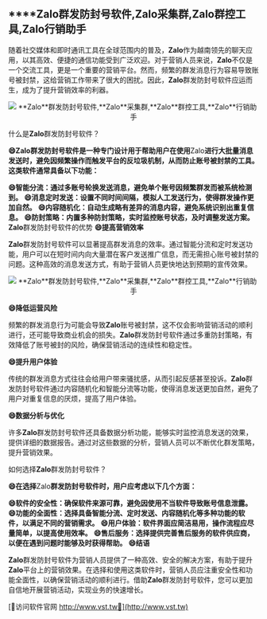 ## ****Zalo**群发防封号软件,**Zalo**采集群,**Zalo**群控工具,**Zalo**行销助手**

随着社交媒体和即时通讯工具在全球范围内的普及，**Zalo**作为越南领先的聊天应用，以其高效、便捷的通信功能受到广泛欢迎。对于营销人员来说，**Zalo**不仅是一个交流工具，更是一个重要的营销平台。然而，频繁的群发消息行为容易导致账号被封禁，这给营销工作带来了很大的困扰。因此，**Zalo**群发防封号软件应运而生，成为了提升营销效率的利器。

 <center><img src="https://vst.tw/MP4/tuiguang/png/3.png" alt="**Zalo**群发防封号软件,**Zalo**采集群,**Zalo**群控工具,**Zalo**行销助手"></center>

什么是**Zalo**群发防封号软件？

**😄**Zalo**群发防封号软件是一种专门设计用于帮助用户在使用**Zalo**进行大批量消息发送时，避免因频繁操作而触发平台的反垃圾机制，从而防止账号被封禁的工具。这类软件通常具备以下功能：**

**😄智能分流：通过多账号轮换发送消息，避免单个账号因频繁群发而被系统检测到。**
**😄消息定时发送：设置不同时间间隔，模拟人工发送行为，使得群发操作更加自然。**
**😄内容随机化：自动生成略有差异的消息内容，避免系统识别出重复信息。**
**😄防封策略：内置多种防封策略，实时监控账号状态，及时调整发送方案。**
**Zalo**群发防封号软件的优势
**😄提高营销效率**

**Zalo**群发防封号软件可以显著提高群发消息的效率。通过智能分流和定时发送功能，用户可以在短时间内向大量潜在客户发送推广信息，而无需担心账号被封禁的问题。这种高效的消息发送方式，有助于营销人员更快地达到预期的宣传效果。

 <center><img src="https://vst.tw/MP4/tuiguang/png/1.png" alt="**Zalo**群发防封号软件,**Zalo**采集群,**Zalo**群控工具,**Zalo**行销助手"></center>

**😄降低运营风险**

频繁的群发消息行为可能会导致**Zalo**账号被封禁，这不仅会影响营销活动的顺利进行，还可能导致商业机会的损失。**Zalo**群发防封号软件通过多重防封策略，有效降低了账号被封的风险，确保营销活动的连续性和稳定性。

**😄提升用户体验**

传统的群发消息方式往往会给用户带来骚扰感，从而引起反感甚至投诉。**Zalo**群发防封号软件通过内容随机化和智能分流等功能，使得消息发送更加自然，避免了用户对重复信息的厌烦，提高了用户体验。

**😄数据分析与优化**

许多**Zalo**群发防封号软件还具备数据分析功能，能够实时监控消息发送的效果，提供详细的数据报告。通过对这些数据的分析，营销人员可以不断优化群发策略，提升营销效果。

如何选择**Zalo**群发防封号软件？

**😄在选择**Zalo**群发防封号软件时，用户应考虑以下几个方面：**

**😄软件的安全性：确保软件来源可靠，避免因使用不当软件导致账号信息泄露。**
**😄功能的全面性：选择具备智能分流、定时发送、内容随机化等多种功能的软件，以满足不同的营销需求。**
**😄用户体验：软件界面应简洁易用，操作流程应尽量简单，以提高使用效率。**
**😄售后服务：选择提供完善售后服务的软件供应商，以便在遇到问题时能够及时获得帮助。**
**😄结语**

**Zalo**群发防封号软件为营销人员提供了一种高效、安全的解决方案，有助于提升**Zalo**平台上的营销效果。在选择和使用这类软件时，营销人员应注重安全性和功能全面性，以确保营销活动的顺利进行。借助**Zalo**群发防封号软件，您可以更加自信地开展营销活动，实现业务的快速增长。


[👻访问软件官网 http://www.vst.tw👻](http://www.vst.tw)

